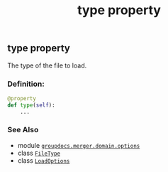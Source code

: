 ﻿---
title: type property
second_title: GroupDocs.Merger for Python via .NET API References
description: 
type: docs
url: /python-net/groupdocs.merger.domain.options/loadoptions/type/
is_root: false
weight: 60
---

## type property


The type of the file to load.
### Definition:
```python
@property
def type(self):
    ...
```

### See Also
* module [`groupdocs.merger.domain.options`](../../)
* class [`FileType`](/merger/python-net/groupdocs.merger.domain/filetype)
* class [`LoadOptions`](/merger/python-net/groupdocs.merger.domain.options/loadoptions)
